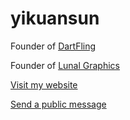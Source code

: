 # yikuansun

Founder of [DartFling](https://dartfling.com)

Founder of [Lunal Graphics](https://dartfling.com/u#lunalgraphics)

[Visit my website](https://yikuansun.github.io)

[Send a public message](https://github.com/yikuansun/yikuansun/issues)
